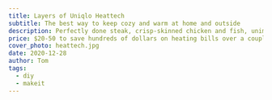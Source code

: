 ```yaml
---
title: Layers of Uniqlo Heattech 
subtitle: The best way to keep cozy and warm at home and outside
description: Perfectly done steak, crisp-skinned chicken and fish, unimpeachable stir fry and veggies, breakfast worth waking up for… a cast iron skillet can handle it all. It's the easiest, fastest way to cook amazing meals. Inexpensive cast iron can be effortless to clean, gets better with use, and promises to last multiple lifetimes of daily tasty cooking.
price: $20-50 to save hundreds of dollars on heating bills over a couple years
cover_photo: heattech.jpg
date: 2020-12-28
author: Tom
tags:
  - diy
  - makeit
---
```


